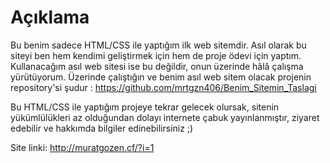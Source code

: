 # Açıklama

Bu benim sadece HTML/CSS ile yaptığım ilk web sitemdir. Asıl olarak bu siteyi ben hem kendimi geliştirmek için hem de proje ödevi için yaptım. Kullanacağım asıl web sitesi ise bu değildir, onun üzerinde hâlâ çalışma yürütüyorum. Üzerinde çalıştığın ve benim asıl web sitem olacak projenin repository'si şudur : https://github.com/mrtgzn406/Benim_Sitemin_Taslagi 


Bu HTML/CSS ile yaptığım projeye tekrar gelecek olursak, sitenin  yükümlülükleri az olduğundan dolayı internete çabuk yayınlanmıştır, ziyaret edebilir ve hakkımda bilgiler edinebilirsiniz ;) 

Site linki: http://muratgozen.cf/?i=1